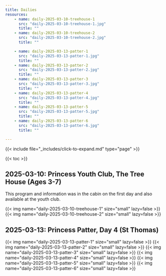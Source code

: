```yaml
---
title: Dailies
resources:
    - name: daily-2025-03-10-treehouse-1
      src: "daily-2025-03-10-treehouse-1.jpg"
      title: ""
    - name: daily-2025-03-10-treehouse-2
      src: "daily-2025-03-10-treehouse-2.jpg"
      title: ""

    - name: daily-2025-03-13-patter-1
      src: "daily-2025-03-13-patter-1.jpg"
      title: ""
    - name: daily-2025-03-13-patter-2
      src: "daily-2025-03-13-patter-2.jpg"
      title: ""
    - name: daily-2025-03-13-patter-3
      src: "daily-2025-03-13-patter-3.jpg"
      title: ""
    - name: daily-2025-03-13-patter-4
      src: "daily-2025-03-13-patter-4.jpg"
      title: ""
    - name: daily-2025-03-13-patter-5
      src: "daily-2025-03-13-patter-5.jpg"
      title: ""
    - name: daily-2025-03-13-patter-6
      src: "daily-2025-03-13-patter-6.jpg"
      title: ""

---
```


{{< include file="_includes/click-to-expand.md" type="page" >}}

{{< toc >}}

## 2025-03-10: Princess Youth Club, The Tree House (Ages 3-7)

This program and information was in the cabin on the first day and also available at the youth club.

{{< img name="daily-2025-03-10-treehouse-1" size="small" lazy=false >}}
{{< img name="daily-2025-03-10-treehouse-2" size="small" lazy=false >}}

## 2025-03-13: Princess Patter, Day 4 (St Thomas)

{{< img name="daily-2025-03-13-patter-1" size="small" lazy=false >}}
{{< img name="daily-2025-03-13-patter-2" size="small" lazy=false >}}
{{< img name="daily-2025-03-13-patter-3" size="small" lazy=false >}}
{{< img name="daily-2025-03-13-patter-4" size="small" lazy=false >}}
{{< img name="daily-2025-03-13-patter-5" size="small" lazy=false >}}
{{< img name="daily-2025-03-13-patter-6" size="small" lazy=false >}}
